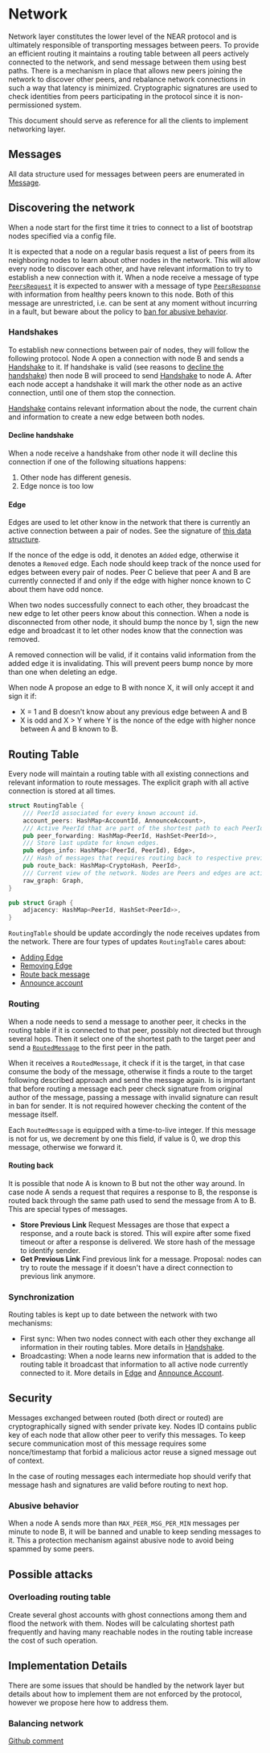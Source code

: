 # Network

Network layer constitutes the lower level of the NEAR protocol and is ultimately responsible of transporting messages between peers. To provide an efficient routing it maintains a routing table between all peers actively connected to the network, and send message between them using best paths. There is a mechanism in place that allows new peers joining the network to discover other peers, and rebalance network connections in such a way that latency is minimized. Cryptographic signatures are used to check identities from peers participating in the protocol since it is non-permissioned system.

This document should serve as reference for all the clients to implement networking layer.

## Messages

All data structure used for messages between peers are enumerated in [Message](Messages.md).

## Discovering the network

When a node start for the first time it tries to connect to a list of bootstrap nodes specified via a config file.

It is expected that a node on a regular basis request a list of peers from its neighboring nodes to learn about other nodes in the network. This will allow every node to discover each other, and have relevant information to try to establish a new connection with it. When a node receive a message of type [`PeersRequest`](Messages.md#PeersMessage) it is expected to answer with a message of type [`PeersResponse`](Message.md#PeersMessage) with information from healthy peers known to this node. Both of this message are unrestricted, i.e. can be sent at any moment without incurring in a fault, but beware about the policy to [ban for abusive behavior](#Abusive-behavior).

### Handshakes

To establish new connections between pair of nodes, they will follow the following protocol. Node A open a connection with node B and sends a [Handshake](Messages.md#Handshake) to it. If handshake is valid (see reasons to [decline the handshake](#Decline-handshake)) then node B will proceed to send [Handshake](Messages.md#Handshake) to node A. After each node accept a handshake it will mark the other node as an active connection, until one of them stop the connection.

[Handshake](Messages.md#Handshake) contains relevant information about the node, the current chain and information to create a new edge between both nodes.

#### Decline handshake

When a node receive a handshake from other node it will decline this connection if one of the following situations happens:

1. Other node has different genesis.
2. Edge nonce is too low

#### Edge

Edges are used to let other know in the network that there is currently an active connection between a pair of nodes. See the signature of [this data structure](Messages.md#Edge).

If the nonce of the edge is odd, it denotes an `Added` edge, otherwise it denotes a `Removed` edge. Each node should keep track of the nonce used for edges between every pair of nodes. Peer C believe that peer A and B are currently connected if and only if the edge with higher nonce known to C about them have odd nonce.

When two nodes successfully connect to each other, they broadcast the new edge to let other peers know about this connection. When a node is disconnected from other node, it should bump the nonce by 1, sign the new edge and broadcast it to let other nodes know that the connection was removed.

A removed connection will be valid, if it contains valid information from the added edge it is invalidating. This will prevent peers bump nonce by more than one when deleting an edge.

When node A propose an edge to B with nonce X, it will only accept it and sign it if:

- X = 1 and B doesn't know about any previous edge between A and B
- X is odd and X > Y where Y is the nonce of the edge with higher nonce between A and B known to B.

## Routing Table

Every node will maintain a routing table with all existing connections and relevant information to route messages. The explicit graph with all active connection is stored at all times.

```rust
struct RoutingTable {
    /// PeerId associated for every known account id.
    account_peers: HashMap<AccountId, AnnounceAccount>,
    /// Active PeerId that are part of the shortest path to each PeerId.
    pub peer_forwarding: HashMap<PeerId, HashSet<PeerId>>,
    /// Store last update for known edges.
    pub edges_info: HashMap<(PeerId, PeerId), Edge>,
    /// Hash of messages that requires routing back to respective previous hop.
    pub route_back: HashMap<CryptoHash, PeerId>,
    /// Current view of the network. Nodes are Peers and edges are active connections.
    raw_graph: Graph,
}

pub struct Graph {
    adjacency: HashMap<PeerId, HashSet<PeerId>>,
}
```

`RoutingTable` should be update accordingly the node receives updates from the network. There are four types of updates `RoutingTable` cares about:

- [Adding Edge](#Add-edge)
- [Removing Edge](#Remove-edge)
- [Route back message](#Route-back-messages)
- [Announce account](#Announce-account)

### Routing

When a node needs to send a message to another peer, it checks in the routing table if it is connected to that peer, possibly not directed but through several hops. Then it select one of the shortest path to the target peer and send a [`RoutedMessage`](Messages.md#RoutedMessage) to the first peer in the path.

When it receives a `RoutedMessage`, it check if it is the target, in that case consume the body of the message, otherwise it finds a route to the target following described approach and send the message again. Is is important that before routing a message each peer check signature from original author of the message, passing a message with invalid signature can result in ban for sender. It is not required however checking the content of the message itself.

Each `RoutedMessage` is equipped with a time-to-live integer. If this message is not for us, we decrement by one this field, if value is 0, we drop this message, otherwise we forward it.

#### Routing back

It is possible that node A is known to B but not the other way around. In case node A sends a request that requires a response to B, the response is routed back through the same path used to send the message from A to B. This are special types of messages.

- **Store Previous Link** Request Messages are those that expect a response, and a route back is stored. This will expire after some fixed timeout or after a response is delivered. We store hash of the message to identify sender.
- **Get Previous Link** Find previous link for a message. Proposal: nodes can try to route the message if it doesn't have a direct connection to previous link anymore.

### Synchronization

Routing tables is kept up to date between the network with two mechanisms:

- First sync: When two nodes connect with each other they exchange all information in their routing tables. More details in [Handshake](#Handshake).
- Broadcasting: When a node learns new information that is added to the routing table it broadcast that information to all active node currently connected to it. More details in [Edge](#Edge) and [Announce Account](#Announce-account).

## Security

Messages exchanged between routed (both direct or routed) are cryptographically signed with sender private key. Nodes ID contains public key of each node that allow other peer to verify this messages. To keep secure communication most of this message requires some nonce/timestamp that forbid a malicious actor reuse a signed message out of context.

In the case of routing messages each intermediate hop should verify that message hash and signatures are valid before routing to next hop.

### Abusive behavior

When a node A sends more than `MAX_PEER_MSG_PER_MIN` messages per minute to node B, it will be banned and unable to keep sending messages to it. This a protection mechanism against abusive node to avoid being spammed by some peers.

## Possible attacks

### Overloading routing table

Create several ghost accounts with ghost connections among them and flood the network with them. Nodes will be calculating shortest path frequently and having many reachable nodes in the routing table increase the cost of such operation.

## Implementation Details

There are some issues that should be handled by the network layer but details about how to implement them are not enforced by the protocol, however we propose here how to address them.

### Balancing network

[Github comment](https://github.com/nearprotocol/nearcore/issues/2395#issuecomment-610077017)
